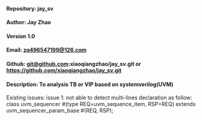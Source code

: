 #### Repository: jay_sv
#### Author: Jay Zhao
#### Version 1.0
#### Email: zq496547199@126.com
#### Github: git@github.com:xiaoqiangzhao/jay_sv.git or https://github.com/xiaoqiangzhao/jay_sv.git
#### Description: To analysis TB or VIP based on systemverilog(UVM)



Existing issues:
   issue 1: not able to detect multi-lines declaration as follow:
         class uvm_sequencer #(type REQ=uvm_sequence_item, RSP=REQ)
                                   extends uvm_sequencer_param_base #(REQ, RSP);

